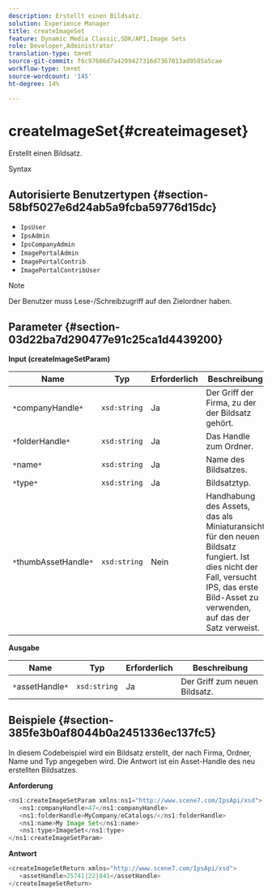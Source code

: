 ```yaml
---
description: Erstellt einen Bildsatz.
solution: Experience Manager
title: createImageSet
feature: Dynamic Media Classic,SDK/API,Image Sets
role: Developer,Administrator
translation-type: tm+mt
source-git-commit: f6c97606d7a4209427316d7367013ad9585a5cae
workflow-type: tm+mt
source-wordcount: '145'
ht-degree: 14%

---
```



# createImageSet{#createimageset}

Erstellt einen Bildsatz.

Syntax

## Autorisierte Benutzertypen {#section-58bf5027e6d24ab5a9fcba59776d15dc}

* `IpsUser`
* `IpsAdmin`
* `IpsCompanyAdmin`
* `ImagePortalAdmin`
* `ImagePortalContrib`
* `ImagePortalContribUser`

>[!NOTE]
>
>Der Benutzer muss Lese-/Schreibzugriff auf den Zielordner haben.

## Parameter {#section-03d22ba7d290477e91c25ca1d4439200}

**Input (createImageSetParam)**

| Name | Typ | Erforderlich | Beschreibung |
|---|---|---|---|
| `*`companyHandle`*` | `xsd:string` | Ja | Der Griff der Firma, zu der der Bildsatz gehört. |
| `*`folderHandle`*` | `xsd:string` | Ja | Das Handle zum Ordner. |
| `*`name`*` | `xsd:string` | Ja | Name des Bildsatzes. |
| `*`type`*` | `xsd:string` | Ja | Bildsatztyp. |
| `*`thumbAssetHandle`*` | `xsd:string` | Nein | Handhabung des Assets, das als Miniaturansicht für den neuen Bildsatz fungiert. Ist dies nicht der Fall, versucht IPS, das erste Bild-Asset zu verwenden, auf das der Satz verweist. |

**Ausgabe**

| Name | Typ | Erforderlich | Beschreibung |
|---|---|---|---|
| `*`assetHandle`*` | `xsd:string` | Ja | Der Griff zum neuen Bildsatz. |

## Beispiele {#section-385fe3b0af8044b0a2451336ec137fc5}

In diesem Codebeispiel wird ein Bildsatz erstellt, der nach Firma, Ordner, Name und Typ angegeben wird. Die Antwort ist ein Asset-Handle des neu erstellten Bildsatzes.

**Anforderung**

```java
<ns1:createImageSetParam xmlns:ns1="http://www.scene7.com/IpsApi/xsd">
   <ns1:companyHandle>47</ns1:companyHandle>
   <ns1:folderHandle>MyCompany/eCatalogs/</ns1:folderHandle>
   <ns1:name>My Image Set</ns1:name>
   <ns1:type>ImageSet</ns1:type>
</ns1:createImageSetParam>
```

**Antwort**

```java
<createImageSetReturn xmlns="http://www.scene7.com/IpsApi/xsd">
   <assetHandle>25741|22|841</assetHandle>
</createImageSetReturn>
```

